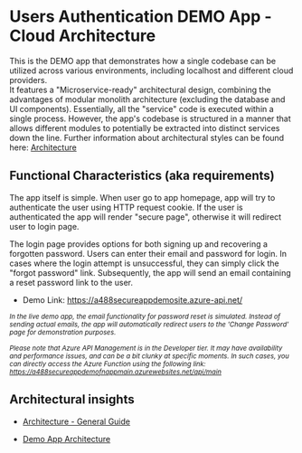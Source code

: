 # Users Authentication DEMO App - Cloud Architecture


This is the DEMO app that demonstrates how a single codebase can be utilized across various environments, including localhost and different cloud providers.
</br>
It features a "Microservice-ready" architectural design, combining the advantages of modular monolith architecture (excluding the database and UI components). Essentially, all the "service" code is executed within a single process. However, the app's codebase is structured in a manner that allows different modules to potentially be extracted into distinct services down the line. Further information about architectural styles can be found here: [Architecture](./documentation/1-Architecture.md)

## Functional Characteristics (aka requirements)
The app itself is simple. When user go to app homepage, app will try to authenticate the user using HTTP request cookie. If the user is authenticated the app will render "secure page", otherwise it will redirect user to login page.

The login page provides options for both signing up and recovering a forgotten password. Users can enter their email and password for login. In cases where the login attempt is unsuccessful, they can simply click the "forgot password" link. Subsequently, the app will send an email containing a reset password link to the user.

* Demo Link: https://a488secureappdemosite.azure-api.net/

<sup><em>In the live demo app, the email functionality for password reset is simulated. Instead of sending actual emails, the app will automatically redirect users to the 'Change Password' page for demonstration purposes.</em></sup>

<sup><em>Please note that Azure API Management is in the Developer tier. It may have availability and performance issues, and can be a bit clunky at specific moments. In such cases, you can directly access the Azure Function using the following link: https://a488secureappdemofnappmain.azurewebsites.net/api/main </em></sup>


## Architectural insights

* [Architecture - General Guide](./documentation/1-Architecture.md)

* [Demo App Architecture](./documentation/1-Architecture.md)
